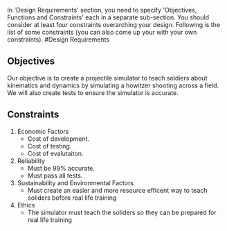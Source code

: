 In 'Design Requirements' section, you need to specify 'Objectives, Functions and Constraints' each in a separate sub-section. You should consider at least four constraints overarching your design. Following is the list of some constraints (you can also come up your with your own constraints). 
#Design Requirements
## Objectives
Our objective is to create a projectile simulator to teach soldiers about kinematics and dynamics by simulating a howitzer shooting across a field. We will also create tests to ensure the simulator is accurate.

## Constraints
1. Economic Factors 
    - Cost of development.
    - Cost of testing.
    - Cost of evalutaiton.
2. Reliability
    - Must be 99% accurate.
    - Must pass all tests.
3. Sustainability and Environmental Factors
    - Must create an easier and more resource efficent way to teach soliders before real life training
4. Ethics
    - The simulator must teach the soliders so they can be prepared for real life training
